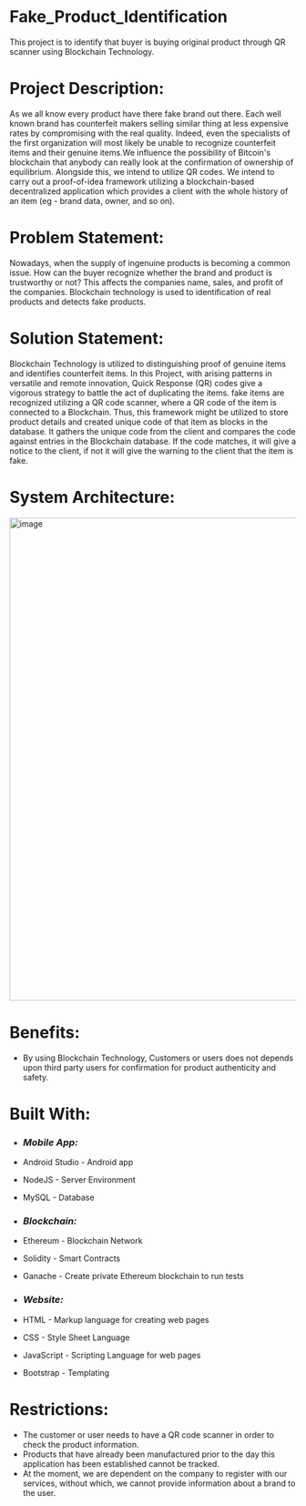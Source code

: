 # Fake_Product_Identification
This project is to identify that buyer is buying original product through QR scanner using Blockchain Technology.

# Project Description:
As we all know every product have there fake brand out there.  Each well known brand has counterfeit makers selling similar thing at less expensive rates by compromising with the real quality. Indeed, even the specialists of the first organization will most likely be unable to recognize counterfeit items and their genuine items.We influence the possibility of Bitcoin's blockchain that anybody can really look at the confirmation of ownership of equilibrium. Alongside this, we intend to utilize QR codes. We intend to carry out a proof-of-idea framework utilizing a blockchain-based decentralized application which provides a client with the whole history of an item (eg - brand data, owner, and so on).

# Problem Statement:
Nowadays, when the supply of ingenuine products is becoming a common issue. How can the buyer recognize whether the brand and product is trustworthy or not? This affects the companies name, sales, and profit of the companies. Blockchain technology is used to identification of real products and detects fake products.

# Solution Statement:
Blockchain Technology is utilized to distinguishing proof of genuine items and identifies counterfeit items. In this Project, with arising patterns in versatile and remote innovation, Quick Response (QR) codes give a vigorous strategy to battle the act of duplicating the items. fake items are recognized utilizing a QR code scanner, where a QR code of the item is connected to a Blockchain. Thus, this framework might be utilized to store product details and created unique code of that item as blocks in the database. It gathers the unique code from the client and compares the code against entries in the Blockchain database. If the code matches, it will give a notice to the client, if not it will give the warning to the client that the item is fake.

# System Architecture:
<img width="848" alt="image" src="https://user-images.githubusercontent.com/99914023/185422978-87b94952-8f0e-485f-8824-cd273d71ec3d.png">

# Benefits:
- By using Blockchain Technology, Customers or users does not depends upon third party users for confirmation for product authenticity and safety.

# Built With:

- ### _Mobile App:_

-	Android Studio - Android app
-	NodeJS - Server Environment
-	MySQL - Database

- ### _Blockchain:_

-	Ethereum - Blockchain Network
-	Solidity - Smart Contracts
-	Ganache - Create private Ethereum blockchain to run tests

- ### _Website:_

-	HTML - Markup language for creating web pages
-	CSS - Style Sheet Language
-	JavaScript - Scripting Language for web pages
-	Bootstrap - Templating

# Restrictions:
- The customer or user needs to have a QR code scanner in order to check the product information.
- Products that have already been manufactured prior to the day this application has been established cannot be tracked.
- At the moment, we are dependent on the company to register with our services, without which, we cannot provide information about a brand to the user.

